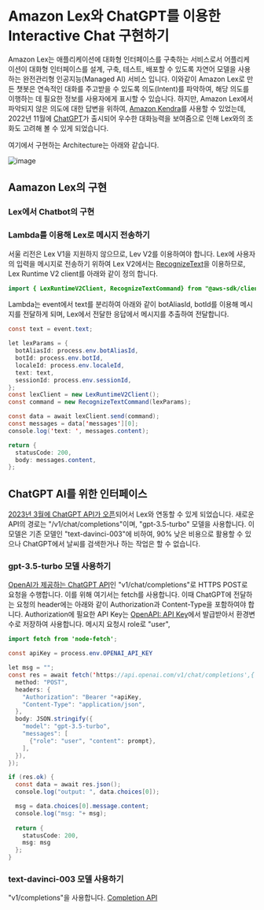 # Amazon Lex와 ChatGPT를 이용한 Interactive Chat 구현하기

Amazon Lex는 애플리케이션에 대화형 인터페이스를 구축하는 서비스로서 어플리케이션이 대화형 인터페이스를 설계, 구축, 테스트, 배포할 수 있도록 자연어 모델을 사용하는 완전관리형 인공지능(Managed AI) 서비스 입니다. 이와같이 Amazon Lex로 만든 챗봇은 연속적인 대화를 주고받을 수 있도록 의도(Intent)를 파악하여, 해당 의도를 이행하는 데 필요한 정보를 사용자에게 표시할 수 있습니다. 하지만, Amazon Lex에서 파악되지 않은 의도에 대한 답변을 위하여, [Amazon Kendra](https://aws.amazon.com/ko/solutions/partners/quantiphi-lex-kendra/)를 사용할 수 있었는데, 2022년 11월에 [ChatGPT](https://openai.com/blog/chatgpt)가 출시되어 우수한 대화능력을 보여줌으로 인해 Lex와의 조화도 고려해 볼 수 있게 되었습니다.

여기에서 구현하는 Architecture는 아래와 같습니다. 

![image](https://user-images.githubusercontent.com/52392004/222934173-26d5bbf7-ade3-4293-b4de-5c1e99ff3d1e.png)

## Aamazon Lex의 구현


### Lex에서 Chatbot의 구현


### Lambda를 이용해 Lex로 메시지 전송하기

서울 리전은 Lex V1을 지원하지 않으므로, Lev V2를 이용하여야 합니다. Lex에 사용자의 입력을 메시지로 전송하기 위하여 Lex V2에서는 [RecognizeText](https://docs.aws.amazon.com/lexv2/latest/APIReference/API_runtime_RecognizeText.html)을 이용하므로, Lex Runtime V2 client를 아래와 같이 정의 합니다. 

```java
import { LexRuntimeV2Client, RecognizeTextCommand} from "@aws-sdk/client-lex-runtime-v2"; 
```

Lambda는 event에서 text를 분리하여 아래와 같이 botAliasId, botId를 이용해 메시지를 전달하게 되며, Lex에서 전달한 응답에서 메시지를 추출하여 전달합니다. 

```java
const text = event.text;

let lexParams = {        
  botAliasId: process.env.botAliasId,
  botId: process.env.botId,
  localeId: process.env.localeId,
  text: text,
  sessionId: process.env.sessionId,
};
const lexClient = new LexRuntimeV2Client();
const command = new RecognizeTextCommand(lexParams);

const data = await lexClient.send(command);
const messages = data['messages'][0];
console.log('text: ', messages.content);

return {
  statusCode: 200,
  body: messages.content,
};
```


## ChatGPT AI를 위한 인터페이스

[2023년 3월에 ChatGPT API가 오픈](https://openai.com/blog/introducing-chatgpt-and-whisper-apis)되어서 Lex와 연동할 수 있게 되었습니다. 새로운 API의 경로는  "/v1/chat/completions"이며, "gpt-3.5-turbo" 모델을 사용합니다. 이 모델은 기존 모델인 "text-davinci-003"에 비하여, 90% 낮은 비용으로 활용할 수 있으나 ChatGPT에서 날씨를 검색한거나 하는 작업은 할 수 없습니다. 

### gpt-3.5-turbo 모델 사용하기 

[OpenAI가 제공하는 ChatGPT API](https://platform.openai.com/docs/api-reference/chat)인 "v1/chat/completions"로 HTTPS POST로 요청을 수행합니다. 이를 위해 여기서는 fetch를 사용합니다. 이때 ChatGPT에 전달하는 요청의 header에는 아래와 같이 Authorization과 Content-Type을 포함하여야 합니다. Authorization에 필요한 API Key는 [OpenAPI: API Key](https://platform.openai.com/account/api-keys)에서 발급받아서 환경변수로 저장하여 사용합니다. 메시지 요청시 role로 "user", 

```java
import fetch from 'node-fetch';

const apiKey = process.env.OPENAI_API_KEY

let msg = "";
const res = await fetch('https://api.openai.com/v1/chat/completions',{
  method: "POST",
  headers: {
    "Authorization": "Bearer "+apiKey,
    "Content-Type": "application/json",
  },
  body: JSON.stringify({
    "model": "gpt-3.5-turbo",
    "messages": [
      {"role": "user", "content": prompt},
    ],
  }),
});

if (res.ok) {
  const data = await res.json();
  console.log("output: ", data.choices[0]);

  msg = data.choices[0].message.content;
  console.log("msg: "+ msg);
      
  return {
    statusCode: 200,
    msg: msg
  };    
}
```


### text-davinci-003 모델 사용하기 

"v1/completions"을 사용합니다. 
[Completion API](https://platform.openai.com/docs/api-reference/completions)
